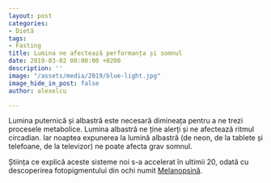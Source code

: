 ```yaml
---
layout: post
categories:
- Dietă
tags:
- Fasting
title: Lumina ne afectează performanța și somnul
date: 2019-03-02 00:00:00 +0200
description: ''
image: "/assets/media/2019/blue-light.jpg"
image_hide_in_post: false
author: alexelcu

---
```

<p class="intro"><span class="dropcap">L</span>umina puternică și albastră este necesară dimineața pentru a ne trezi procesele metabolice. Lumina albastră ne ține alerți și ne afectează ritmul circadian. Iar noaptea expunerea la lumină albastră (de neon, de la tablete și telefoane, de la televizor) ne poate afecta grav somnul.</p>

Știința ce explică aceste sisteme noi s-a accelerat în ultimii 20, odată cu descoperirea fotopigmentului din ochi numit [Melanopsină](https://en.wikipedia.org/wiki/Melanopsin).